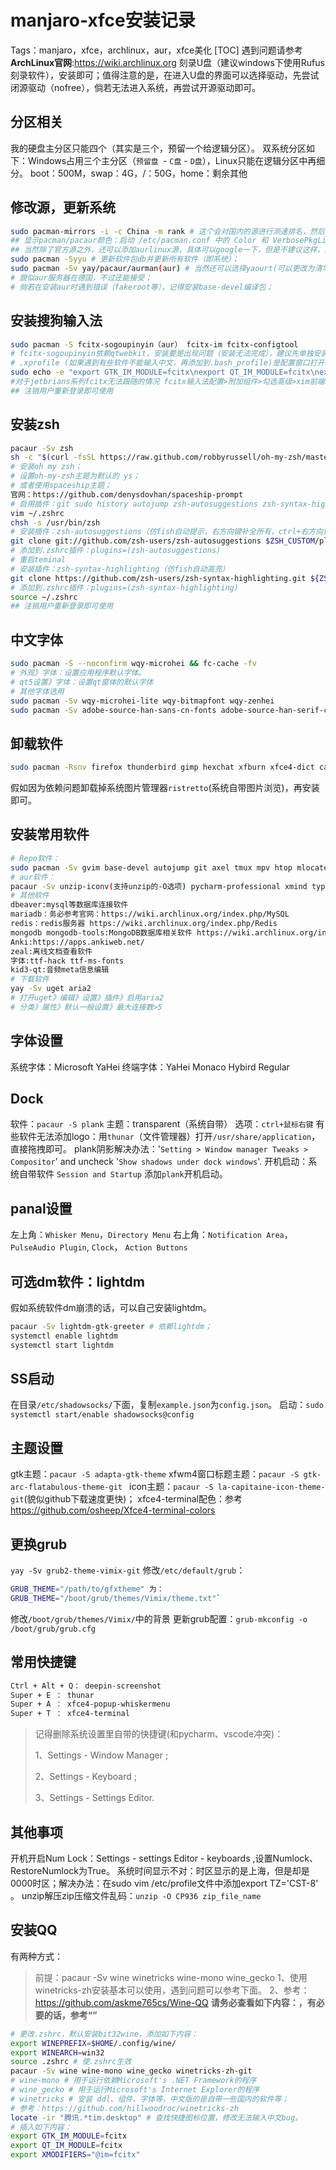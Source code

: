 # manjaro-xfce安装记录
Tags：manjaro，xfce，archlinux，aur，xfce美化
[TOC]
遇到问题请参考**ArchLinux官网**:https://wiki.archlinux.org
刻录U盘（建议windows下使用Rufus刻录软件），安装即可；值得注意的是，在进入U盘的界面可以选择驱动，先尝试闭源驱动（nofree），倘若无法进入系统，再尝试开源驱动即可。
## 分区相关
我的硬盘主分区只能四个（其实是三个，预留一个给逻辑分区）。
双系统分区如下：Windows占用三个主分区（`预留盘 `- `C盘` - `D盘`），Linux只能在逻辑分区中再细分。
boot：500M，swap：4G，/：50G，home：剩余其他
## 修改源，更新系统
```sh
sudo pacman-mirrors -i -c China -m rank # 这个会对国内的源进行测速排名，然后弹出图形化的设置界面，然后根据上图的访问速度，勾选想要的源，
## 显示pacman/pacaur颜色：启动 /etc/pacman.conf 中的 Color 和 VerbosePkgLists 选项
## 当然除了官方源之外，还可以添加aurlinux源，具体可以google一下，但是不建议这样，以防滚挂。
sudo pacman -Syyu # 更新软件包db并更新所有软件（即系统）；
sudo pacman -Sv yay/pacaur/aurman(aur) # 当然还可以选择yaourt(可以更改为清华源)；
# 貌似aur服务器在德国，不过还能接受；
# 倘若在安装aur时遇到错误（fakeroot等），记得安装base-devel编译包；
```
## 安装搜狗输入法
```sh
sudo pacman -S fcitx-sogoupinyin（aur） fcitx-im fcitx-configtool
# fcitx-sogoupinyin依赖qtwebkit，安装要是出现问题（安装无法完成），建议先单独安装qtwebkit-bin
# .xprofile (如果遇到有些软件不能输入中文，再添加到.bash_profile)是配置窗口打开时运行的命令,写入如下内容：
sudo echo -e "export GTK_IM_MODULE=fcitx\nexport QT_IM_MODULE=fcitx\nexport XMODIFIERS=@im=fcitx" >> ~/.xprofile
#对于jetbrians系列fcitx无法跟随的情况 fcitx输入法配置>附加组件>勾选高级>xim前端>勾选on the spot
## 注销用户重新登录即可使用
```
## 安装zsh
```sh
pacaur -Sv zsh
sh -c "$(curl -fsSL https://raw.github.com/robbyrussell/oh-my-zsh/master/tools/install.sh)"
# 安装oh my zsh；
# 设置oh-my-zsh主题为默认的 ys；
# 或者使用spaceship主题；
官网：https://github.com/denysdovhan/spaceship-prompt
# 启用插件：git sudo history autojump zsh-autosuggestions zsh-syntax-highlighting 等；
vim ~/.zshrc
chsh -s /usr/bin/zsh
# 安装插件：zsh-autosuggestions（仿fish自动提示，右方向键补全所有，ctrl+右方向键-补全字符）
git clone git://github.com/zsh-users/zsh-autosuggestions $ZSH_CUSTOM/plugins/zsh-autosuggestions
# 添加到.zshrc插件：plugins=(zsh-autosuggestions)
# 重启teminal
# 安装插件：zsh-syntax-highlighting（仿fish自动高亮）
git clone https://github.com/zsh-users/zsh-syntax-highlighting.git ${ZSH_CUSTOM:-~/.oh-my-zsh/custom}/plugins/zsh-syntax-highlighting
# 添加到.zshrc插件：plugins=(zsh-syntax-highlighting)
source ~/.zshrc
## 注销用户重新登录即可使用
```
## 中文字体
```sh
sudo pacman -S --noconfirm wqy-microhei && fc-cache -fv
# 外观》字体：设置应用程序默认字体。
# qt5设置》字体：设置qt窗体的默认字体
# 其他字体选用
sudo pacman -Sv wqy-microhei-lite wqy-bitmapfont wqy-zenhei
sudo pacman -Sv adobe-source-han-sans-cn-fonts adobe-source-han-serif-cn-fonts noto-fonts-cjk
```
## 卸载软件
```sh
sudo pacman -Rsnv firefox thunderbird gimp hexchat xfburn xfce4-dict catfish pidgin mousepad vlc-nightly audacious xfce4-screenshooter
```
假如因为依赖问题卸载掉系统图片管理器`ristretto`(系统自带图片浏览)，再安装即可。
## 安装常用软件
```sh
# Repo软件：
sudo pacman -Sv gvim base-devel autojump git axel tmux mpv htop mlocate goldendict shadowsocks proxychains-ng the_silver_searcher(ag) filezilla
# aur软件：
pacaur -Sv unzip-iconv(支持unzip的-O选项) pycharm-professional xmind typora nutstore chromium(google-chrome) deepin-screenshot electronic-wechat vsftpd(ftp服务器) gimp qbittorrent(bt搜索下载) obs-studio chmsee gpick（取色配色） peek（录屏为gif软件） deepin-terminal ieaseMusic(github) sublime-text-dev-imfix2
# 其他软件
dbeaver:mysql等数据库连接软件
mariadb：务必参考官网：https://wiki.archlinux.org/index.php/MySQL
redis：redis服务器 https://wiki.archlinux.org/index.php/Redis
mongodb mongodb-tools:MongoDB数据库相关软件 https://wiki.archlinux.org/index.php/MongoDB
Anki:https://apps.ankiweb.net/
zeal:离线文档查看软件
字体:ttf-hack ttf-ms-fonts
kid3-qt:音频meta信息编辑
# 下载软件
yay -Sv uget aria2
# 打开uget》编辑》设置》插件》启用aria2
# 分类》属性》默认一般设置》最大连接数>5
```
## 字体设置
系统字体：Microsoft YaHei
终端字体：YaHei Monaco Hybird Regular
## Dock
软件：`pacaur -S plank`
主题：transparent（系统自带）
选项：`ctrl+鼠标右键`
有些软件无法添加logo：用`thunar`（文件管理器）打开`/usr/share/application`，直接拖拽即可。
plank阴影解决办法：'`Setting > Window manager Tweaks > Compositor`' and uncheck '`Show shadows under dock windows`'.
开机启动：系统自带软件 `Session and Startup` 添加`plank`开机启动。
## panal设置
左上角：`Whisker Menu`，`Directory Menu`
右上角：`Notification Area`，`PulseAudio Plugin`, `Clock`， `Action Buttons`
## 可选dm软件：lightdm
假如系统软件dm崩溃的话，可以自己安装lightdm。
```sh
pacaur -Sv lightdm-gtk-greeter # 依赖lightdm；
systemctl enable lightdm
systemctl start lightdm
```
## SS启动
在目录`/etc/shadowsocks/`下面，复制`example.json`为`config.json`。
启动：`sudo systemctl start/enable shadowsocks@config`
## 主题设置
gtk主题：`pacaur -S adapta-gtk-theme`
xfwm4窗口标题主题：`pacaur -S gtk-arc-flatabulous-theme-git `
icon主题：`pacaur -S la-capitaine-icon-theme-git`(貌似github下载速度更快)；
xfce4-terminal配色：参考 https://github.com/osheep/Xfce4-terminal-colors
## 更换grub
`yay -Sv grub2-theme-vimix-git`
修改`/etc/default/grub`：
```sh
GRUB_THEME="/path/to/gfxtheme" 为：
GRUB_THEME="/boot/grub/themes/Vimix/theme.txt"`
```
修改`/boot/grub/themes/Vimix/`中的背景
更新grub配置：`grub-mkconfig -o /boot/grub/grub.cfg`
## 常用快捷键
```sh
Ctrl + Alt + Q： deepin-screenshot
Super + E ： thunar
Super + A ： xfce4-popup-whiskermenu
Super + T ： xfce4-terminal
```
> 记得删除系统设置里自带的快捷键(和pycharm、vscode冲突)：
>
> 1、Settings - Window Manager ;
>
> 2、Settings - Keyboard ;
>
> 3、Settings - Settings Editor.

## 其他事项
开机开启Num Lock：Settings - settings Editor - keyboards ,设置Numlock、RestoreNumlock为True。
系统时间显示不对：时区显示的是上海，但是却是0000时区；解决办法：在sudo vim /etc/profile文件中添加export TZ='CST-8' 。
unzip解压zip压缩文件乱码：`unzip -O CP936 zip_file_name`
## 安装QQ
有两种方式：
> 前提：pacaur -Sv wine winetricks wine-mono wine_gecko
1、使用winetricks-zh安装基本可以使用，遇到问题可以参考下面。
2、参考： https://github.com/askme765cs/Wine-QQ
**请务必查看如下内容：，有必要的话，参考“”**
```sh
# 更改.zshrc，默认安装bit32wine，添加如下内容：
export WINEPREFIX=$HOME/.config/wine/
export WINEARCH=win32
source .zshrc # 使.zshrc生效
pacaur -Sv wine wine-mono wine_gecko winetricks-zh-git
# wine-mono # 用于运行依赖Microsoft's .NET Framework的程序
# wine_gecko # 用于运行Microsoft's Internet Explorer的程序
# winetricks # 安装 ddl、组件、字体等，中文版的是自带一些国内的软件等；
# 参考：https://github.com/hillwoodroc/winetricks-zh
locate -ir "腾讯.*tim.desktop" # 查找快捷图标位置，修改无法输入中文bug。
# 插入如下内容：
export GTK_IM_MODULE=fcitx
export QT_IM_MODULE=fcitx
export XMODIFIERS="@im=fcitx"
```
